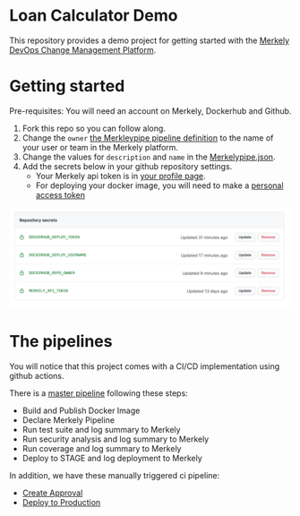 # Loan Calculator Demo

This repository provides a demo project for getting started with the [Merkely DevOps Change Management Platform](https://app.compliancedb.com).

# Getting started

Pre-requisites: You will need an account on Merkely, Dockerhub and Github.

1. Fork this repo so you can follow along.
2. Change the `owner` [the Merkleypipe pipeline definition](Merkelypipe.json#L3) to the name of your user or team in the Merkely platform.
3. Change the values for `description` and `name` in the [Merkelypipe.json](Merkelypipe.json).
4. Add the secrets below in your github repository settings.
    * Your Merkely api token is in [your profile page](https://app.compliancedb.com/settings/profile).
    * For deploying your docker image, you will need to make a [personal access token](https://docs.docker.com/docker-hub/access-tokens/)

![secrets](images/secrets.png)



# The pipelines

You will notice that this project comes with a CI/CD implementation using github actions.

There is a [master pipeline](blob/master/.github/workflows/master_pipeline.yml) following these steps:

* Build and Publish Docker Image
* Declare Merkely Pipeline
* Run test suite and log summary to Merkely
* Run security analysis and log summary to Merkely
* Run coverage and log summary to Merkely
* Deploy to STAGE and log deployment to Merkely

In addition, we have these manually triggered ci pipeline:
* [Create Approval](blob/master/.github/workflows/create_approval.yml)
* [Deploy to Production](blob/master/.github/workflows/deploy_to_production.yml)







